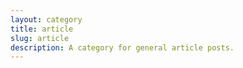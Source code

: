 ```yaml
---
layout: category
title: article
slug: article
description: A category for general article posts.
---
```


